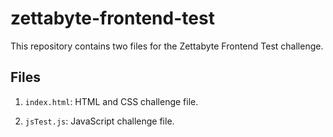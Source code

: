 # zettabyte-frontend-test

This repository contains two files for the Zettabyte Frontend Test challenge.

## Files

1. `index.html`: HTML and CSS challenge file.

2. `jsTest.js`: JavaScript challenge file.

